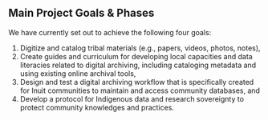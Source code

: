 ---
---

## Main Project Goals & Phases

We have currently set out to achieve the following four goals:

1. Digitize and catalog tribal materials (e.g., papers, videos, photos, notes), 
2. Create guides and curriculum for developing local capacities and data literacies related to digital archiving, including cataloging metadata and using existing online archival tools,
3. Design and test a digital archiving workflow that is specifically created for Inuit communities to maintain and  access community databases, and
4. Develop a protocol for Indigenous data and research sovereignty to protect community knowledges and practices.
